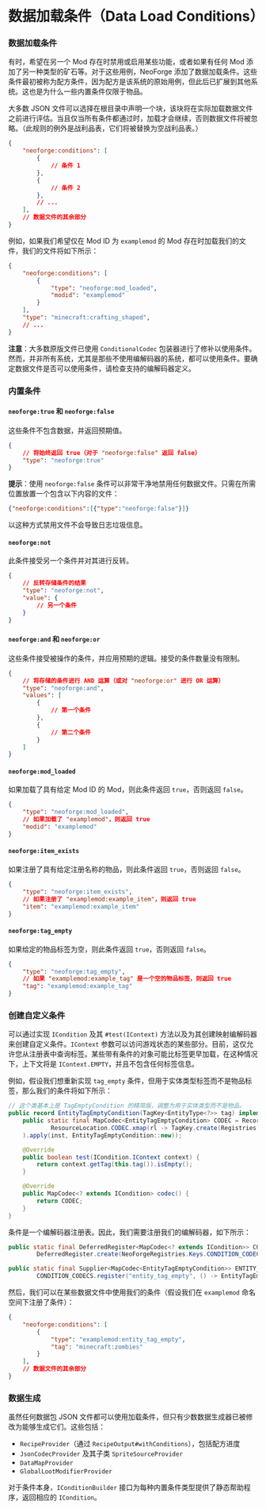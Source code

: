 # 数据加载条件（Data Load Conditions）

### 数据加载条件

有时，希望在另一个 Mod 存在时禁用或启用某些功能，或者如果有任何 Mod 添加了另一种类型的矿石等。对于这些用例，NeoForge 添加了数据加载条件。这些条件最初被称为配方条件，因为配方是该系统的原始用例，但此后已扩展到其他系统。这也是为什么一些内置条件仅限于物品。

大多数 JSON 文件可以选择在根目录中声明一个块，该块将在实际加载数据文件之前进行评估。当且仅当所有条件都通过时，加载才会继续，否则数据文件将被忽略。（此规则的例外是战利品表，它们将被替换为空战利品表。）

```json
{
    "neoforge:conditions": [
        {
            // 条件 1
        },
        {
            // 条件 2
        },
        // ...
    ],
    // 数据文件的其余部分
}
```

例如，如果我们希望仅在 Mod ID 为 `examplemod` 的 Mod 存在时加载我们的文件，我们的文件将如下所示：

```json
{
    "neoforge:conditions": [
        {
            "type": "neoforge:mod_loaded",
            "modid": "examplemod"
        }
    ],
    "type": "minecraft:crafting_shaped",
    // ...
}
```

**注意**：大多数原版文件已使用 `ConditionalCodec` 包装器进行了修补以使用条件。然而，并非所有系统，尤其是那些不使用编解码器的系统，都可以使用条件。要确定数据文件是否可以使用条件，请检查支持的编解码器定义。

### 内置条件

#### `neoforge:true` 和 `neoforge:false`

这些条件不包含数据，并返回预期值。

```json
{
    // 将始终返回 true（对于 "neoforge:false" 返回 false）
    "type": "neoforge:true"
}
```

**提示**：使用 `neoforge:false` 条件可以非常干净地禁用任何数据文件。只需在所需位置放置一个包含以下内容的文件：

```json
{"neoforge:conditions":[{"type":"neoforge:false"}]}
```

以这种方式禁用文件不会导致日志垃圾信息。

#### `neoforge:not`

此条件接受另一个条件并对其进行反转。

```json
{
    // 反转存储条件的结果
    "type": "neoforge:not",
    "value": {
        // 另一个条件
    }
}
```

#### `neoforge:and` 和 `neoforge:or`

这些条件接受被操作的条件，并应用预期的逻辑。接受的条件数量没有限制。

```json
{
    // 将存储的条件进行 AND 运算（或对 "neoforge:or" 进行 OR 运算）
    "type": "neoforge:and",
    "values": [
        {
            // 第一个条件
        },
        {
            // 第二个条件
        }
    ]
}
```

#### `neoforge:mod_loaded`

如果加载了具有给定 Mod ID 的 Mod，则此条件返回 `true`，否则返回 `false`。

```json
{
    "type": "neoforge:mod_loaded",
    // 如果加载了 "examplemod"，则返回 true
    "modid": "examplemod"
}
```

#### `neoforge:item_exists`

如果注册了具有给定注册名称的物品，则此条件返回 `true`，否则返回 `false`。

```json
{
    "type": "neoforge:item_exists",
    // 如果注册了 "examplemod:example_item"，则返回 true
    "item": "examplemod:example_item"
}
```

#### `neoforge:tag_empty`

如果给定的物品标签为空，则此条件返回 `true`，否则返回 `false`。

```json
{
    "type": "neoforge:tag_empty",
    // 如果 "examplemod:example_tag" 是一个空的物品标签，则返回 true
    "tag": "examplemod:example_tag"
}
```

### 创建自定义条件

可以通过实现 `ICondition` 及其 `#test(IContext)` 方法以及为其创建映射编解码器来创建自定义条件。`IContext` 参数可以访问游戏状态的某些部分。目前，这仅允许您从注册表中查询标签。某些带有条件的对象可能比标签更早加载，在这种情况下，上下文将是 `IContext.EMPTY`，并且不包含任何标签信息。

例如，假设我们想重新实现 `tag_empty` 条件，但用于实体类型标签而不是物品标签，那么我们的条件将如下所示：

```java
// 这个类基本上是 TagEmptyCondition 的精简版，调整为用于实体类型而不是物品。
public record EntityTagEmptyCondition(TagKey<EntityType<?>> tag) implements ICondition {
    public static final MapCodec<EntityTagEmptyCondition> CODEC = RecordCodecBuilder.mapCodec(inst -> inst.group(
            ResourceLocation.CODEC.xmap(rl -> TagKey.create(Registries.ENTITY_TYPES, rl), TagKey::location).fieldOf("tag").forGetter(EntityTagEmptyCondition::tag)
    ).apply(inst, EntityTagEmptyCondition::new));

    @Override
    public boolean test(ICondition.IContext context) {
        return context.getTag(this.tag()).isEmpty();
    }

    @Override
    public MapCodec<? extends ICondition> codec() {
        return CODEC;
    }
}
```

条件是一个编解码器注册表。因此，我们需要注册我们的编解码器，如下所示：

```java
public static final DeferredRegister<MapCodec<? extends ICondition>> CONDITION_CODECS =
        DeferredRegister.create(NeoForgeRegistries.Keys.CONDITION_CODECS, ExampleMod.MOD_ID);

public static final Supplier<MapCodec<EntityTagEmptyCondition>> ENTITY_TAG_EMPTY =
        CONDITION_CODECS.register("entity_tag_empty", () -> EntityTagEmptyCondition.CODEC);
```

然后，我们可以在某些数据文件中使用我们的条件（假设我们在 `examplemod` 命名空间下注册了条件）：

```json
{
    "neoforge:conditions": [
        {
            "type": "examplemod:entity_tag_empty",
            "tag": "minecraft:zombies"
        }
    ],
    // 数据文件的其余部分
}
```

### 数据生成

虽然任何数据包 JSON 文件都可以使用加载条件，但只有少数数据生成器已被修改为能够生成它们。这些包括：

- `RecipeProvider`（通过 `RecipeOutput#withConditions`），包括配方进度
- `JsonCodecProvider` 及其子类 `SpriteSourceProvider`
- `DataMapProvider`
- `GlobalLootModifierProvider`

对于条件本身，`IConditionBuilder` 接口为每种内置条件类型提供了静态帮助程序，返回相应的 `ICondition`。
